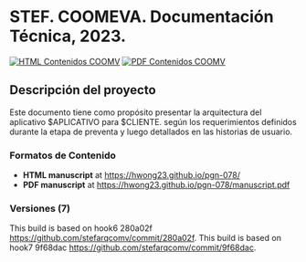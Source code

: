# STEF. COOMEVA. Documentación Técnica, 2023.
[![HTML Contenidos COOMV](https://img.shields.io/badge/manuscript-HTML-blue.svg)](https://hwong23.github.io/stef-arqcomv/)
[![PDF Contenidos COOMV](https://img.shields.io/badge/manuscript-PDF-blue.svg)](https://hwong23.github.io/stef-arqcomv/manuscript.pdf)

## Descripción del proyecto
Este documento tiene como propósito presentar la arquitectura del aplicativo $APLICATIVO para $CLIENTE. según los requerimientos definidos durante la etapa de preventa y luego detallados en las historias de usuario.

### Formatos de Contenido
+ **HTML manuscript** at https://hwong23.github.io/pgn-078/
+ **PDF manuscript** at https://hwong23.github.io/pgn-078/manuscript.pdf

### Versiones (7)
This build is based on hook6 280a02f https://github.com/stefarqcomv/commit/280a02f.
This build is based on hook7 9f68dac https://github.com/stefarqcomv/commit/9f68dac.
